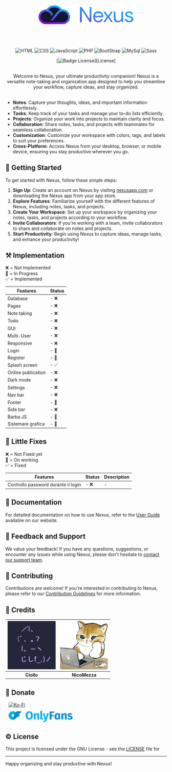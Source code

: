 <p align="center">
    <img width="300" alt="Nexus Logo" src="../src/assets/images/Nexus_logo_no_bg.png">
</p>

# 

<div align = center>

<br>

![HTML](https://img.shields.io/badge/HTML-239120?style=for-the-badge&logo=html5&logoColor=white)
![CSS](https://img.shields.io/badge/CSS-239120?&style=for-the-badge&logo=css3&logoColor=white)
![JavaScript](https://img.shields.io/badge/JavaScript-F7DF1E?style=for-the-badge&logo=javascript&logoColor=black)
![PHP](https://img.shields.io/badge/PHP-777BB4?style=for-the-badge&logo=php&logoColor=white)
![BootStrap]( 	https://img.shields.io/badge/Bootstrap-563D7C?style=for-the-badge&logo=bootstrap&logoColor=white)
![MySql](https://img.shields.io/badge/MySQL-005C84?style=for-the-badge&logo=mysql&logoColor=white)
![Sass](https://img.shields.io/badge/Sass-CC6699?style=for-the-badge&logo=sass&logoColor=white)

[![Badge License]][License] 

<br>
Welcome to Nexus, your ultimate productivity companion! Nexus is a versatile note-taking and organization app designed to help you streamline your workflow, capture ideas, and stay organized.
<br>
<br>

</div>

- **Notes**: Capture your thoughts, ideas, and important information effortlessly.
- **Tasks**: Keep track of your tasks and manage your to-do lists efficiently.
- **Projects**: Organize your work into projects to maintain clarity and focus.
- **Collaboration**: Share notes, tasks, and projects with teammates for seamless collaboration.
- **Customization**: Customize your workspace with colors, tags, and labels to suit your preferences.
- **Cross-Platform**: Access Nexus from your desktop, browser, or mobile device, ensuring you stay productive wherever you go.

## 🚀 Getting Started

To get started with Nexus, follow these simple steps:

1. **Sign Up**: Create an account on Nexus by visiting [nexusapp.com](https://www.nexusapp.com) or downloading the Nexus app from your app store.
2. **Explore Features**: Familiarize yourself with the different features of Nexus, including notes, tasks, and projects.
3. **Create Your Workspace**: Set up your workspace by organizing your notes, tasks, and projects according to your workflow.
4. **Invite Collaborators**: If you're working with a team, invite collaborators to share and collaborate on notes and projects.
5. **Start Productivity**: Begin using Nexus to capture ideas, manage tasks, and enhance your productivity!

## ⚒️ Implementation
❌ = Not Implemented <br>
🚧 = In Progress    <br>
✅ = Implemented    

| Features              | Status |
| --------------        | ------ |
| Database              | -  ❌  |
| Pages                 | -  ❌  |
| Note taking           | -  ❌  |
| Todo                  | -  ❌  |
| GUI                   | -  ❌  |
| Multi-User            | -  ❌  |
| Responsive            | -  ❌  |
| Login                 | -  🚧  |
| Register              | -  🚧  |
| Splash screen         | -  ✅  |
| Online publication    | -  ❌  |
| Dark mode             | -  ❌  |
| Settings              | -  ❌  |
| Nav bar               | -  ❌  |
| Footer                | -  🚧  |
| Side bar              | -  ❌  |
| Barba JS              | -  🚧  |
| Sistemare grafica     | -  🚧  |

## 🚧️ Little Fixes
❌ = Not Fixed yet <br>
🚧 = On working    <br>
✅ = Fixed    

| Features        | Status | Description |
| --------------  | ------ | ----------- |
| Controllo password durante il login | -  ❌  | - |


## 📄 Documentation

For detailed documentation on how to use Nexus, refer to the [User Guide](https://www.nexusapp.com/docs) available on our website.

## 📩 Feedback and Support

We value your feedback! If you have any questions, suggestions, or encounter any issues while using Nexus, please don't hesitate to [contact our support team](mailto:support@nexusapp.com).

## 🤝 Contributing

Contributions are welcome! If you're interested in contributing to Nexus, please refer to our [Contribution Guidelines](CONTRIBUTING.md) for more information.

## 👥 Credits

<div align = center>

| ![Ciollo](https://raw.githubusercontent.com/Ciollo/Ciollo-Resources/main/cat_macchiato_150x150.png) | ![NicoMezzaa](https://raw.githubusercontent.com/Ciollo/Ciollo-Resources/main/mezzapfp_150x150.png)		|
|:------------------------------------------------------------------------------------------------------------------------:	|:----------------------------------------------------------------------------------------------------:	|
|                                                         **Ciollo**                                                         |                                            **NicoMezza**                                           |

</div>

## 💸 Donate

<div style="margin: 10px;">
    <a href="https://ko-fi.com/ciollo" target="_blank">
        <img src="https://img.shields.io/badge/Ko--fi-F16061?style=for-the-badge&logo=ko-fi&logoColor=white" alt="Ko-Fi" width="200">
    </a>
</div>

<div style="margin: 10px;">
    <a>
        <img src="https://raw.githubusercontent.com/Ciollo/Ciollo-Resources/main/OnlyFans_logo_resized.png?token=GHSAT0AAAAAACN4BSR7CHBPEMWQJBPO7PLQZRBSMBQ" alt="OnlyFans" width="200">
    </a>
</div>

## © License

This project is licensed under the GNU License - see the [LICENSE](../LICENSE) file for 

---

Happy organizing and stay productive with Nexus!

<!----------------------------------{ Badges }--------------------------------->

[Badge License]: https://img.shields.io/github/license/Ciollo/Nexes
